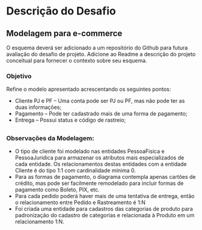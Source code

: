 # Descrição do Desafio
 
## Modelagem para e-commerce

O esquema deverá ser adicionado a um repositório do Github para futura avaliação do desafio de projeto. Adicione ao Readme a descrição do projeto conceitual para fornecer o contexto sobre seu esquema.

### Objetivo
Refine o modelo apresentado acrescentando os seguintes pontos:
-   Cliente PJ e PF – Uma conta pode ser PJ ou PF, mas não pode ter as duas informações;
-   Pagamento – Pode ter cadastrado mais de uma forma de pagamento;
-   Entrega – Possui status e código de rastreio;

## 
### Observações da Modelagem:
 - O tipo de cliente foi modelado nas entidades PessoaFisica e PessoaJuridica para armazenar os atributos mais especializados de cada entidade. Os relacionamentos destas entidades com a entidade Cliente é do tipo 1:1 com cardinalidade mínima 0.
 - Para as formas de pagamento, o diagrama contempla apenas cartões de crédito, mas pode ser facilmente remodelado para incluir formas de pagamento como Boleto, PIX, etc.
 - Para cada pedido poderá haver mais de uma tentativa de entrega, então o relacionamento entre Pedido e Rastreamento é 1:N
 - Foi criada uma entidade para cadastros das categorias de produto para padronização do cadastro de categorias e relacionada à Produto em um relacionamento 1:N.
